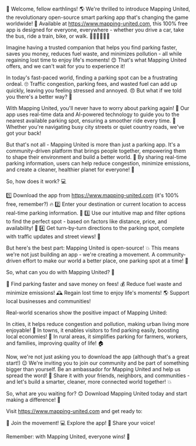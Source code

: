 🚀 Welcome, fellow earthlings! 🌎 We're thrilled to introduce Mapping United, the revolutionary open-source smart parking app that's changing the game worldwide! 🤩 Available at https://www.mapping-united.com, this 100% free app is designed for everyone, everywhere - whether you drive a car, take the bus, ride a train, bike, or walk. 🚗🚌🚂🚴‍♂️💃

Imagine having a trusted companion that helps you find parking faster, saves you money, reduces fuel waste, and minimizes pollution - all while regaining lost time to enjoy life's moments! 😊 That's what Mapping United offers, and we can't wait for you to experience it!

In today's fast-paced world, finding a parking spot can be a frustrating ordeal. 🙄 Traffic congestion, parking fees, and wasted fuel can add up quickly, leaving you feeling stressed and annoyed. 😠 But what if we told you there's a better way? 🤔

With Mapping United, you'll never have to worry about parking again! 🎉 Our app uses real-time data and AI-powered technology to guide you to the nearest available parking spot, ensuring a smoother ride every time. 📍 Whether you're navigating busy city streets or quiet country roads, we've got your back!

But that's not all - Mapping United is more than just a parking app. It's a community-driven platform that brings people together, empowering them to shape their environment and build a better world. 🌟 By sharing real-time parking information, users can help reduce congestion, minimize emissions, and create a cleaner, healthier planet for everyone! 🌱

So, how does it work? 💻

1️⃣ Download the app from https://www.mapping-united.com (it's 100% free, remember?) 🔥
2️⃣ Enter your destination or current location to access real-time parking information. 📍
3️⃣ Use our intuitive map and filter options to find the perfect spot - based on factors like distance, price, and availability! 🔧
4️⃣ Get turn-by-turn directions to the parking spot, complete with traffic updates and street views! 📍

But here's the best part: Mapping United is open-source! 💥 This means we're not just building an app - we're creating a movement. A community-driven effort to make our world a better place, one parking spot at a time! 🌟

So, what can you do with Mapping United? 🤔

🚗 Find parking faster and save money on fees!
💰 Reduce fuel waste and minimize emissions!
🕰️ Regain lost time to enjoy life's moments!
🌎 Support local businesses and communities!

Real-world scenarios show the positive impact of Mapping United:

In cities, it helps reduce congestion and pollution, making urban living more enjoyable! 🌆
In towns, it enables visitors to find parking easily, boosting local economies! 💸
In rural areas, it simplifies parking for farmers, workers, and families, improving quality of life! 🏠

Now, we're not just asking you to download the app (although that's a great start!) 😉 We're inviting you to join our community and be part of something bigger than yourself. Be an ambassador for Mapping United and help us spread the word! 📢 Share it with your friends, neighbors, and communities - and let's build a smarter, cleaner, more connected world together! 💥

So, what are you waiting for? 😊 Download Mapping United today and start making a difference! 🎉

Visit https://www.mapping-united.com and get ready to:

🌟 Join the movement!
💻 Explore the app!
🤝 Share your voice!

Remember: with Mapping United, everyone wins! 💪